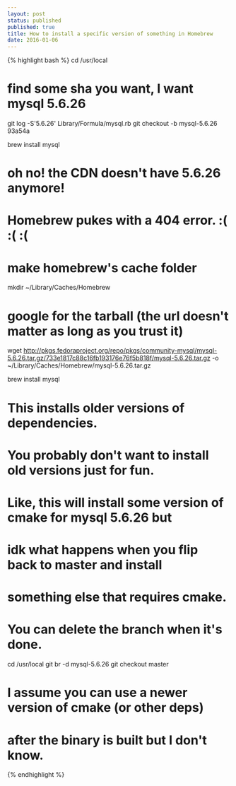 ```yaml
---
layout: post
status: published
published: true
title: How to install a specific version of something in Homebrew
date: 2016-01-06
---
```


{% highlight bash %}
cd /usr/local

# find some sha you want, I want mysql 5.6.26
git log -S'5.6.26' Library/Formula/mysql.rb
git checkout -b mysql-5.6.26 93a54a

brew install mysql
# oh no!  the CDN doesn't have 5.6.26 anymore!
# Homebrew pukes with a 404 error.  :(  :(  :(

# make homebrew's cache folder
mkdir ~/Library/Caches/Homebrew

# google for the tarball (the url doesn't matter as long as you trust it)
wget http://pkgs.fedoraproject.org/repo/pkgs/community-mysql/mysql-5.6.26.tar.gz/733e1817c88c16fb193176e76f5b818f/mysql-5.6.26.tar.gz -o ~/Library/Caches/Homebrew/mysql-5.6.26.tar.gz

brew install mysql
# This installs older versions of dependencies.
# You probably don't want to install old versions just for fun.
# Like, this will install some version of cmake for mysql 5.6.26 but
# idk what happens when you flip back to master and install
# something else that requires cmake.


# You can delete the branch when it's done.
cd /usr/local
git br -d mysql-5.6.26
git checkout master

# I assume you can use a newer version of cmake (or other deps)
# after the binary is built but I don't know.
{% endhighlight %}

